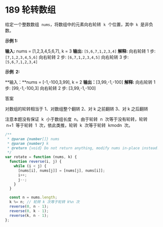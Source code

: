 # 189 轮转数组

给定一个整数数组  `nums`，将数组中的元素向右轮转  `k`  个位置，其中  `k`  是非负数。

**示例 1:**

**输入:** nums = [1,2,3,4,5,6,7], k = 3
**输出:** `[5,6,7,1,2,3,4]`
**解释:**
向右轮转 1 步: `[7,1,2,3,4,5,6]`
向右轮转 2 步: `[6,7,1,2,3,4,5]`
向右轮转 3 步: `[5,6,7,1,2,3,4]`

**示例  2:**

**输入：**nums = [-1,-100,3,99], k = 2
**输出：**[3,99,-1,-100]
**解释:**
向右轮转 1 步: [99,-1,-100,3]
向右轮转 2 步: [3,99,-1,-100]

答案

对数组的轮转相当于
1、对数组整个翻转
2、对 k 之前翻转
3、对 k 之后翻转

注意本题没有保证  k  小于数组长度  n。由于轮转  n  次等于没有轮转，轮转  n+1  等于轮转  1  次，依此类推，轮转  k  次等于轮转  kmodn  次。

```js
/**
 * @param {number[]} nums
 * @param {number} k
 * @return {void} Do not return anything, modify nums in-place instead.
 */
var rotate = function (nums, k) {
  function reverse(i, j) {
    while (i < j) {
      [nums[i], nums[j]] = [nums[j], nums[i]];
      i++;
      j--;
    }
  }

  const n = nums.length;
  k %= n; // 轮转 k 次等于轮转 k%n 次
  reverse(0, n - 1);
  reverse(0, k - 1);
  reverse(k, n - 1);
};
```
